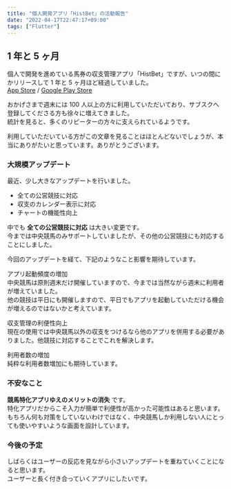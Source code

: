 ```yaml
---
title: "個人開発アプリ「HistBet」の活動報告"
date: "2022-04-17T22:47:17+09:00"
tags: ["Flutter"]
---
```


## 1 年と 5 ヶ月

個人で開発を進めている馬券の収支管理アプリ「HistBet」ですが、いつの間にかリリースして 1 年と 5 ヶ月ほど経過していました。  
[App Store](https://apps.apple.com/jp/app/histbet/id1535460208) / [Google Play Store](https://play.google.com/store/apps/details?id=app.histbet)

おかげさまで週末には 100 人以上の方に利用していただいており、サブスクへ登録してくださる方も徐々に増えてきました。  
統計を見ると、多くのリピーターの方々に支えられているようです。

利用していただいている方がこの文章を見ることはほとんどないでしょうが、本当にありがたいと思っています。ありがとうございます。

### 大規模アップデート

最近、少し大きなアップデートを行いました。

- 全ての公営競技に対応
- 収支のカレンダー表示に対応
- チャートの機能性向上

中でも **全ての公営競技に対応** は大きい変更です。  
今までは中央競馬のみサポートしていましたが、その他の公営競技にも対応することにしました。

今回のアップデートを経て、下記のようなこと影響を期待しています。

アプリ起動頻度の増加  
中央競馬は原則週末だけ開催していますので、今までは当然ながら週末に利用者が増えていました。  
他の競技は平日にも開催しますので、平日でもアプリを起動していただける機会が増えるのではないかと考えています。

収支管理の利便性向上  
現在の使用では中央競馬以外の収支をつけるなら他のアプリを併用する必要がありました。他競技に対応することでこれを解決します。

利用者数の増加  
純粋な利用者数増加にも期待しています。

### 不安なこと

**競馬特化アプリゆえのメリットの消失** です。  
特化アプリだからこそ入力が簡単で利便性が高かった可能性はあると思います。  
もちろん何も対策をしていないわけではなく、中央競馬しか利用しない人にとっても使いやすいような画面を設計しています。

### 今後の予定

しばらくはユーザーの反応を見ながら小さいアップデートを重ねていくことになると思います。  
ユーザーと長く付き合っていくアプリにしたいです。

